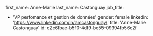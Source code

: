first_name: Anne-Marie
last_name: Castonguay
job_title:
  - 'VP perfomance et gestion de données'
gender: female
linkedin: 'https://www.linkedin.com/in/amcastonguay/'
title: 'Anne-Marie Castonguay'
id: c2c6fbae-b5f0-4df9-be55-09394fb56c2f
